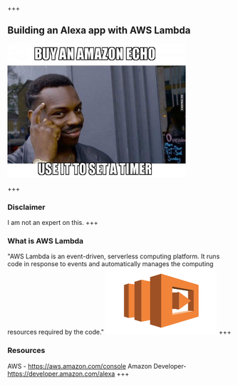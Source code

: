 +++
## Building an Alexa app with AWS Lambda
<img src="./assets/alexaHomePage.jpg" width="400" height="300"/>

+++

### Disclaimer
I am not an expert on this.
+++

### What is AWS Lambda
"AWS Lambda is an event-driven, serverless computing platform. It runs code in response to events and automatically manages the computing resources required by the code."
<img src="./assets/aws_lambda.png" width="250" height="150"/>
+++

### Resources
AWS - https://aws.amazon.com/console
Amazon Developer- https://developer.amazon.com/alexa
+++